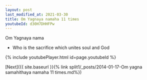 ```yaml
---
layout: post
last_modified_at: 2021-03-30
title: Om Yagnaya namaha 11 times
youtubeId: d30H7DHHFPw
---
```

 
 
Om Yagnaya nama 
 
 -  Who is the sacrifice which unites soul and God 
 
  
 
  
 
 
 
 
 
 


{% include youtubePlayer.html id=page.youtubeId %}
 
[Next]({{ site.baseurl }}{% link  split1/_posts/2014-01-17-Om yagna samahithaya namaha 11 times.md%})
 
